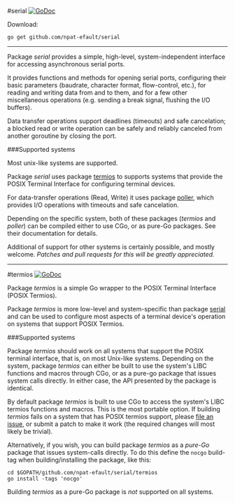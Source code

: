 
#serial [![GoDoc](https://godoc.org/github.com/npat-efault/serial?status.png)](https://godoc.org/github.com/npat-efault/serial)
 
Download:
```shell
go get github.com/npat-efault/serial
```

***

Package *serial* provides a simple, high-level, system-independent
interface for accessing asynchronous serial ports.

It provides functions and methods for opening serial ports,
configuring their basic parameters (baudrate, character format,
flow-control, etc.), for reading and writing data from and to them,
and for a few other miscellaneous operations (e.g. sending a break
signal, flushing the I/O buffers).

Data transfer operations support deadlines (timeouts)
and safe cancelation; a blocked read or write operation can be
safely and reliably canceled from another goroutine by closing the
port.

###Supported systems

Most unix-like systems are supported.

Package *serial* uses package
[termios](https://github.com/npat-efault/serial#serialtermios) to
supports systems that provide the POSIX Terminal Interface for
configuring terminal devices.

For data-transfer operations (Read, Write) it uses package
[poller](https://github.com/npat-efault/poller), which provides I/O
operations with timeouts and safe cancelation.

Depending on the specific system, both of these packages (*termios*
and *poller*) can be compiled either to use CGo, or as pure-Go
packages. See their documentation for details.

Additional of support for other systems is certainly possible, and
mostly welcome. *Patches and pull requests for this will be greatly
appreciated.*

***

#termios [![GoDoc](https://godoc.org/github.com/npat-efault/serial/termios?status.png)](https://godoc.org/github.com/npat-efault/serial/termios)

Package *termios* is a simple Go wrapper to the POSIX Terminal
Interface (POSIX Termios).

Package *termios* is more low-level and system-specific than package
[serial](https://github.com/npat-efault/serial) and can be used to
configure most aspects of a terminal device's operation on systems
that support POSIX Termios.

###Supported systems

Package *termios* should work on all systems that support the POSIX
terminal interface, that is, on most Unix-like systems.  Depending on
the system, package *termios* can either be built to use the system's
LIBC functions and macros through CGo, or as a pure-go package that
issues system calls directly. In either case, the API presented by the
package is identical.

By default package *termios* is built to use CGo to access the
system's LIBC termios functions and macros. This is the most portable
option. If building *termios* fails on a system that has POSIX termios
support, please
[file an issue](https://github.com/npat-efault/serial/issues), or
submit a patch to make it work (the required changes will most likely
be trivial).

Alternatively, if you wish, you can build package *termios* as a
*pure-Go* package that issues system-calls directly. To do this define
the `nocgo` build-tag when building/installing the package, like this:

```shell
cd $GOPATH/github.com/npat-efault/serial/termios
go install -tags 'nocgo'
```

Building *termios* as a pure-Go package is *not* supported on all
systems.

